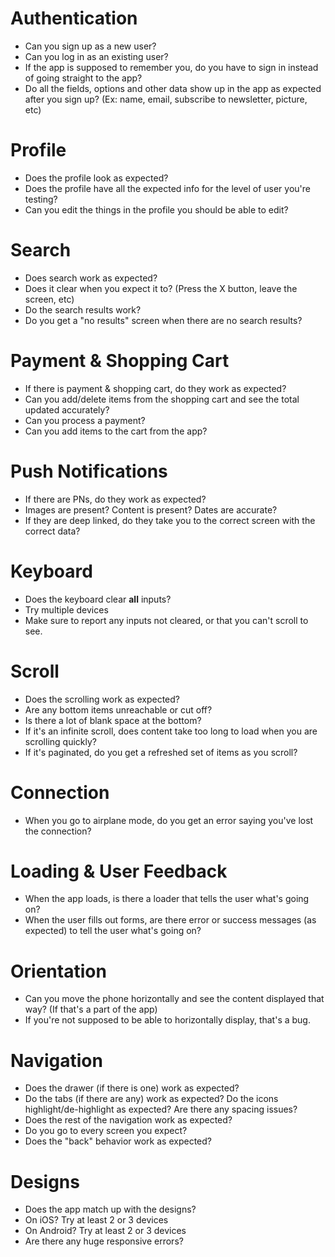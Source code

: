 # Authentication
- Can you sign up as a new user?
- Can you log in as an existing user?
- If the app is supposed to remember you, do you have to sign in instead of going straight to the app?
- Do all the fields, options and other data show up in the app as expected after you sign up? (Ex: name, email, subscribe to newsletter, picture, etc)

# Profile
- Does the profile look as expected?
- Does the profile have all the expected info for the level of user you're testing?
- Can you edit the things in the profile you should be able to edit?

# Search
- Does search work as expected?
- Does it clear when you expect it to? (Press the X button, leave the screen, etc)
- Do the search results work?
- Do you get a "no results" screen when there are no search results?

# Payment & Shopping Cart
- If there is payment & shopping cart, do they work as expected?
- Can you add/delete items from the shopping cart and see the total updated accurately?
- Can you process a payment?
- Can you add items to the cart from the app?

# Push Notifications
- If there are PNs, do they work as expected?
- Images are present? Content is present? Dates are accurate?
- If they are deep linked, do they take you to the correct screen with the correct data?

# Keyboard
- Does the keyboard clear **all** inputs?
- Try multiple devices
- Make sure to report any inputs not cleared, or that you can't scroll to see.

# Scroll
- Does the scrolling work as expected?
- Are any bottom items unreachable or cut off?
- Is there a lot of blank space at the bottom?
- If it's an infinite scroll, does content take too long to load when you are scrolling quickly?
- If it's paginated, do you get a refreshed set of items as you scroll?

# Connection
- When you go to airplane mode, do you get an error saying you've lost the connection?

# Loading & User Feedback
- When the app loads, is there a loader that tells the user what's going on?
- When the user fills out forms, are there error or success messages (as expected) to tell the user what's going on?

# Orientation
- Can you move the phone horizontally and see the content displayed that way? (If that's a part of the app)
- If you're not supposed to be able to horizontally display, that's a bug.

# Navigation
- Does the drawer (if there is one) work as expected?
- Do the tabs (if there are any) work as expected? Do the icons highlight/de-highlight as expected? Are there any spacing issues?
- Does the rest of the navigation work as expected?
- Do you go to every screen you expect?
- Does the "back" behavior work as expected?

# Designs
- Does the app match up with the designs?
- On iOS? Try at least 2 or 3 devices
- On Android? Try at least 2 or 3 devices
- Are there any huge responsive errors?
